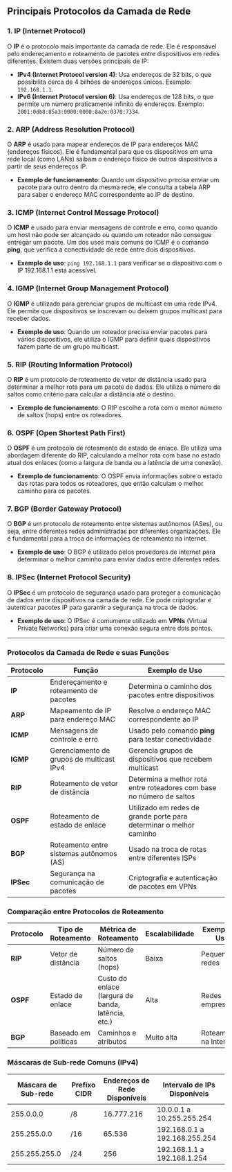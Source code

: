 ## Principais Protocolos da Camada de Rede

### 1. **IP (Internet Protocol)**
O **IP** é o protocolo mais importante da camada de rede. Ele é responsável pelo endereçamento e roteamento de pacotes entre dispositivos em redes diferentes. Existem duas versões principais de IP:

- **IPv4 (Internet Protocol version 4)**: Usa endereços de 32 bits, o que possibilita cerca de 4 bilhões de endereços únicos. Exemplo: `192.168.1.1`.
- **IPv6 (Internet Protocol version 6)**: Usa endereços de 128 bits, o que permite um número praticamente infinito de endereços. Exemplo: `2001:0db8:85a3:0000:0000:8a2e:0370:7334`.

### 2. **ARP (Address Resolution Protocol)**
O **ARP** é usado para mapear endereços de IP para endereços MAC (endereços físicos). Ele é fundamental para que os dispositivos em uma rede local (como LANs) saibam o endereço físico de outros dispositivos a partir de seus endereços IP.

- **Exemplo de funcionamento**: Quando um dispositivo precisa enviar um pacote para outro dentro da mesma rede, ele consulta a tabela ARP para saber o endereço MAC correspondente ao IP de destino.

### 3. **ICMP (Internet Control Message Protocol)**
O **ICMP** é usado para enviar mensagens de controle e erro, como quando um host não pode ser alcançado ou quando um roteador não consegue entregar um pacote. Um dos usos mais comuns do ICMP é o comando **ping**, que verifica a conectividade de rede entre dois dispositivos.

- **Exemplo de uso**: `ping 192.168.1.1` para verificar se o dispositivo com o IP 192.168.1.1 está acessível.

### 4. **IGMP (Internet Group Management Protocol)**
O **IGMP** é utilizado para gerenciar grupos de multicast em uma rede IPv4. Ele permite que dispositivos se inscrevam ou deixem grupos multicast para receber dados.

- **Exemplo de uso**: Quando um roteador precisa enviar pacotes para vários dispositivos, ele utiliza o IGMP para definir quais dispositivos fazem parte de um grupo multicast.

### 5. **RIP (Routing Information Protocol)**
O **RIP** é um protocolo de roteamento de vetor de distância usado para determinar a melhor rota para um pacote de dados. Ele utiliza o número de saltos como critério para calcular a distância até o destino.

- **Exemplo de funcionamento**: O RIP escolhe a rota com o menor número de saltos (hops) entre os roteadores.

### 6. **OSPF (Open Shortest Path First)**
O **OSPF** é um protocolo de roteamento de estado de enlace. Ele utiliza uma abordagem diferente do RIP, calculando a melhor rota com base no estado atual dos enlaces (como a largura de banda ou a latência de uma conexão).

- **Exemplo de funcionamento**: O OSPF envia informações sobre o estado das rotas para todos os roteadores, que então calculam o melhor caminho para os pacotes.

### 7. **BGP (Border Gateway Protocol)**
O **BGP** é um protocolo de roteamento entre sistemas autônomos (ASes), ou seja, entre diferentes redes administradas por diferentes organizações. Ele é fundamental para a troca de informações de roteamento na internet.

- **Exemplo de uso**: O BGP é utilizado pelos provedores de internet para determinar o melhor caminho para enviar dados entre diferentes redes.

### 8. **IPSec (Internet Protocol Security)**
O **IPSec** é um protocolo de segurança usado para proteger a comunicação de dados entre dispositivos na camada de rede. Ele pode criptografar e autenticar pacotes IP para garantir a segurança na troca de dados.

- **Exemplo de uso**: O IPSec é comumente utilizado em **VPNs** (Virtual Private Networks) para criar uma conexão segura entre dois pontos.

---

### Protocolos da Camada de Rede e suas Funções

| Protocolo     | Função                                                | Exemplo de Uso                                           |
|---------------|-------------------------------------------------------|----------------------------------------------------------|
| **IP**        | Endereçamento e roteamento de pacotes                 | Determina o caminho dos pacotes entre dispositivos       |
| **ARP**       | Mapeamento de IP para endereço MAC                    | Resolve o endereço MAC correspondente ao IP             |
| **ICMP**      | Mensagens de controle e erro                          | Usado pelo comando **ping** para testar conectividade   |
| **IGMP**      | Gerenciamento de grupos de multicast IPv4             | Gerencia grupos de dispositivos que recebem multicast    |
| **RIP**       | Roteamento de vetor de distância                      | Determina a melhor rota entre roteadores com base no número de saltos |
| **OSPF**      | Roteamento de estado de enlace                        | Utilizado em redes de grande porte para determinar o melhor caminho |
| **BGP**       | Roteamento entre sistemas autônomos (AS)              | Usado na troca de rotas entre diferentes ISPs            |
| **IPSec**     | Segurança na comunicação de pacotes                   | Criptografia e autenticação de pacotes em VPNs           |

### Comparação entre Protocolos de Roteamento

| Protocolo    | Tipo de Roteamento              | Métrica de Roteamento      | Escalabilidade          | Exemplo de Uso        |
|--------------|---------------------------------|----------------------------|-------------------------|-----------------------|
| **RIP**      | Vetor de distância             | Número de saltos (hops)    | Baixa                   | Pequenas redes        |
| **OSPF**     | Estado de enlace               | Custo do enlace (largura de banda, latência, etc.) | Alta                    | Redes empresariais    |
| **BGP**      | Baseado em políticas           | Caminhos e atributos       | Muito alta              | Roteamento na Internet|

###  Máscaras de Sub-rede Comuns (IPv4)

| Máscara de Sub-rede   | Prefixo CIDR | Endereços de Rede Disponíveis | Intervalo de IPs Disponíveis  |
|-----------------------|--------------|-------------------------------|------------------------------|
| 255.0.0.0             | /8           | 16.777.216                    | 10.0.0.1 a 10.255.255.254    |
| 255.255.0.0           | /16          | 65.536                        | 192.168.0.1 a 192.168.255.254|
| 255.255.255.0         | /24          | 256                           | 192.168.1.1 a 192.168.1.254  |
